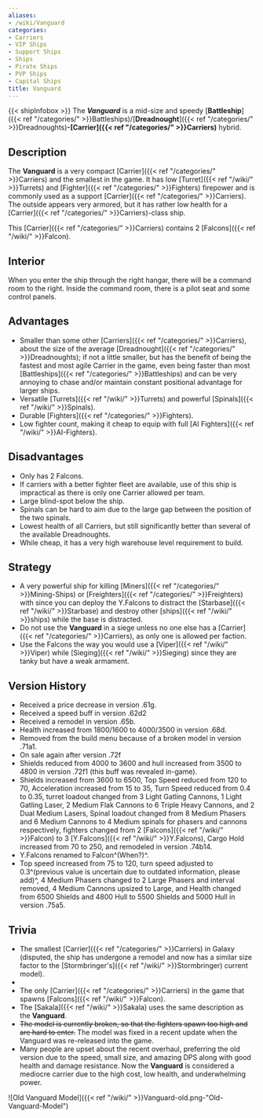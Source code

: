 ```yaml
---
aliases:
- /wiki/Vanguard
categories:
- Carriers
- VIP Ships
- Support Ships
- Ships
- Pirate Ships
- PVP Ships
- Capital Ships
title: Vanguard
---
```


{{< shipInfobox >}} The **_Vanguard_** is a mid-size and speedy [**Battleship**]({{< ref "/categories/" >}}Battleships)/[**Dreadnought**]({{< ref "/categories/" >}}Dreadnoughts)**-[Carrier]({{< ref "/categories/" >}}Carriers)** hybrid. 

## Description

The **Vanguard** is a very compact [Carrier]({{< ref "/categories/" >}}Carriers) and the smallest in the game. It has low [Turret]({{< ref "/wiki/" >}}Turrets) and [Fighter]({{< ref "/categories/" >}}Fighters) firepower and is commonly used as a support [Carrier]({{< ref "/categories/" >}}Carriers). The outside appears very armored, but it has rather low health for a [Carrier]({{< ref "/categories/" >}}Carriers)-class ship.

This [Carrier]({{< ref "/categories/" >}}Carriers) contains 2 [Falcons]({{< ref "/wiki/" >}}Falcon).

## Interior

When you enter the ship through the right hangar, there will be a command room to the right. Inside the command room, there is a pilot seat and some control panels.

## Advantages

- Smaller than some other [Carriers]({{< ref "/categories/" >}}Carriers), about the size of the average [Dreadnought]({{< ref "/categories/" >}}Dreadnoughts); if not a little smaller, but has the benefit of being the fastest and most agile Carrier in the game, even being faster than most [Battleships]({{< ref "/categories/" >}}Battleships) and can be very annoying to chase and/or maintain constant positional advantage for larger ships.
- Versatile [Turrets]({{< ref "/wiki/" >}}Turrets) and powerful [Spinals]({{< ref "/wiki/" >}}Spinals).
- Durable [Fighters]({{< ref "/categories/" >}}Fighters).
- Low fighter count, making it cheap to equip with full [AI Fighters]({{< ref "/wiki/" >}}AI-Fighters).

## Disadvantages

- Only has 2 Falcons.
- If carriers with a better fighter fleet are available, use of this ship is impractical as there is only one Carrier allowed per team.
- Large blind-spot below the ship.
- Spinals can be hard to aim due to the large gap between the position of the two spinals.
- Lowest health of all Carriers, but still significantly better than several of the available Dreadnoughts.
- While cheap, it has a very high warehouse level requirement to build.

## Strategy

- A very powerful ship for killing [Miners]({{< ref "/categories/" >}}Mining-Ships) or [Freighters]({{< ref "/categories/" >}}Freighters) with since you can deploy the Y.Falcons to distract the [Starbase]({{< ref "/wiki/" >}}Starbase) and destroy other [ships]({{< ref "/wiki/" >}}ships) while the base is distracted.
- Do not use the **Vanguard** in a siege unless no one else has a [Carrier]({{< ref "/categories/" >}}Carriers), as only one is allowed per faction.
- Use the Falcons the way you would use a [Viper]({{< ref "/wiki/" >}}Viper) while [Sieging]({{< ref "/wiki/" >}}Sieging) since they are tanky but have a weak armament.

## Version History 

- Received a price decrease in version .61g.
- Received a speed buff in version .62d2
- Received a remodel in version .65b.
- Health increased from 1800/1600 to 4000/3500 in version .68d.
- Removed from the build menu because of a broken model in version .71a1.
- On sale again after version .72f
- Shields reduced from 4000 to 3600 and hull increased from 3500 to 4800 in version .72f1 (this buff was revealed in-game).
- Shields increased from 3600 to 6500, Top Speed reduced from 120 to 70, Acceleration increased from 15 to 35, Turn Speed reduced from 0.4 to 0.35, turret loadout changed from 3 Light Gatling Cannons, 1 Light Gatling Laser, 2 Medium Flak Cannons to 6 Triple Heavy Cannons, and 2 Dual Medium Lasers, Spinal loadout changed from 8 Medium Phasers and 6 Medium Cannons to 4 Medium spinals for phasers and cannons respectively, fighters changed from 2 [Falcons]({{< ref "/wiki/" >}}Falcon) to 3 [Y.Falcons]({{< ref "/wiki/" >}}Y.Falcons), Cargo Hold increased from 70 to 250, and remodeled in version .74b14.
- Y.Falcons renamed to Falcon^(When?)^.
- Top speed increased from 75 to 120, turn speed adjusted to 0.3^(previous value is uncertain due to outdated information, please add)^, 4 Medium Phasers changed to 2 Large Phasers and interval removed, 4 Medium Cannons upsized to Large, and Health changed from 6500 Shields and 4800 Hull to 5500 Shields and 5000 Hull in version .75a5.

## Trivia

- The smallest [Carrier]({{< ref "/categories/" >}}Carriers) in Galaxy (disputed, the ship has undergone a remodel and now has a similar size factor to the [Stormbringer's]({{< ref "/wiki/" >}}Stormbringer) current model).
-
- The only [Carrier]({{< ref "/categories/" >}}Carriers) in the game that spawns [Falcons]({{< ref "/wiki/" >}}Falcon).
- The [Sakala]({{< ref "/wiki/" >}}Sakala) uses the same description as the **Vanguard**.
- <s>The model is currently broken, so that the fighters spawn too high and are hard to enter.</s> The model was fixed in a recent update when the Vanguard was re-released into the game.
- Many people are upset about the recent overhaul, preferring the old version due to the speed, small size, and amazing DPS along with good health and damage resistance. Now the **Vanguard** is considered a mediocre carrier due to the high cost, low health, and underwhelming power.

![Old Vanguard Model]({{< ref "/wiki/" >}}Vanguard-old.png-"Old-Vanguard-Model")